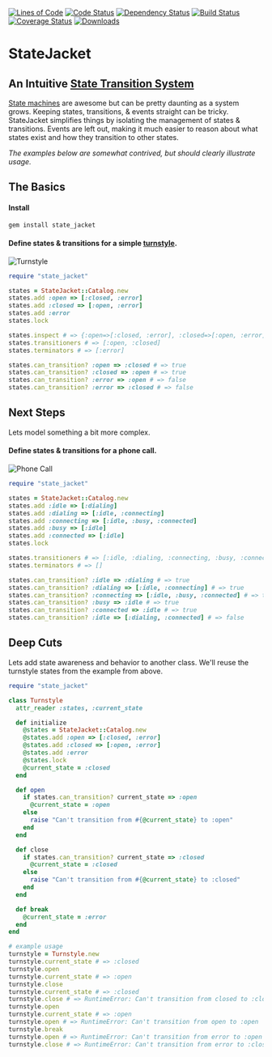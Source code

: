 [![Lines of Code](http://img.shields.io/badge/lines_of_code-60-brightgreen.svg?style=flat)](http://blog.codinghorror.com/the-best-code-is-no-code-at-all/)
[![Code Status](http://img.shields.io/codeclimate/github/hopsoft/state_jacket.svg?style=flat)](https://codeclimate.com/github/hopsoft/state_jacket)
[![Dependency Status](http://img.shields.io/gemnasium/hopsoft/state_jacket.svg?style=flat)](https://gemnasium.com/hopsoft/state_jacket)
[![Build Status](http://img.shields.io/travis/hopsoft/state_jacket.svg?style=flat)](https://travis-ci.org/hopsoft/state_jacket)
[![Coverage Status](https://img.shields.io/coveralls/hopsoft/state_jacket.svg?style=flat)](https://coveralls.io/r/hopsoft/state_jacket?branch=master)
[![Downloads](http://img.shields.io/gem/dt/state_jacket.svg?style=flat)](http://rubygems.org/gems/state_jacket)

# StateJacket

## An Intuitive [State Transition System](http://en.wikipedia.org/wiki/State_transition_system)

[State machines](http://en.wikipedia.org/wiki/Finite-state_machine) are awesome
but can be pretty daunting as a system grows.
Keeping states, transitions, & events straight can be tricky.
StateJacket simplifies things by isolating the management of states & transitions.
Events are left out, making it much easier to reason about what states exist
and how they transition to other states.

*The examples below are somewhat contrived, but should clearly illustrate usage.*

## The Basics

#### Install

```sh
gem install state_jacket
```

#### Define states &amp; transitions for a simple [turnstyle](http://en.wikipedia.org/wiki/Finite-state_machine#Example:_a_turnstile).

![Turnstyle](https://raw.github.com/hopsoft/state_jacket/master/doc/turnstyle.png)

```ruby
require "state_jacket"

states = StateJacket::Catalog.new
states.add :open => [:closed, :error]
states.add :closed => [:open, :error]
states.add :error
states.lock

states.inspect # => {:open=>[:closed, :error], :closed=>[:open, :error], :error=>nil}
states.transitioners # => [:open, :closed]
states.terminators # => [:error]

states.can_transition? :open => :closed # => true
states.can_transition? :closed => :open # => true
states.can_transition? :error => :open # => false
states.can_transition? :error => :closed # => false
```

## Next Steps

Lets model something a bit more complex.

#### Define states &amp; transitions for a phone call.

![Phone Call](https://raw.github.com/hopsoft/state_jacket/master/doc/phone-call.png)

```ruby
require "state_jacket"

states = StateJacket::Catalog.new
states.add :idle => [:dialing]
states.add :dialing => [:idle, :connecting]
states.add :connecting => [:idle, :busy, :connected]
states.add :busy => [:idle]
states.add :connected => [:idle]
states.lock

states.transitioners # => [:idle, :dialing, :connecting, :busy, :connected]
states.terminators # => []

states.can_transition? :idle => :dialing # => true
states.can_transition? :dialing => [:idle, :connecting] # => true
states.can_transition? :connecting => [:idle, :busy, :connected] # => true
states.can_transition? :busy => :idle # => true
states.can_transition? :connected => :idle # => true
states.can_transition? :idle => [:dialing, :connected] # => false
```

## Deep Cuts

Lets add state awareness and behavior to another class.
We'll reuse the turnstyle states from the example from above.

```ruby
require "state_jacket"

class Turnstyle
  attr_reader :states, :current_state

  def initialize
    @states = StateJacket::Catalog.new
    @states.add :open => [:closed, :error]
    @states.add :closed => [:open, :error]
    @states.add :error
    @states.lock
    @current_state = :closed
  end

  def open
    if states.can_transition? current_state => :open
      @current_state = :open
    else
      raise "Can't transition from #{@current_state} to :open"
    end
  end

  def close
    if states.can_transition? current_state => :closed
      @current_state = :closed
    else
      raise "Can't transition from #{@current_state} to :closed"
    end
  end

  def break
    @current_state = :error
  end
end

# example usage
turnstyle = Turnstyle.new
turnstyle.current_state # => :closed
turnstyle.open
turnstyle.current_state # => :open
turnstyle.close
turnstyle.current_state # => :closed
turnstyle.close # => RuntimeError: Can't transition from closed to :closed
turnstyle.open
turnstyle.current_state # => :open
turnstyle.open # => RuntimeError: Can't transition from open to :open
turnstyle.break
turnstyle.open # => RuntimeError: Can't transition from error to :open
turnstyle.close # => RuntimeError: Can't transition from error to :closed
```

